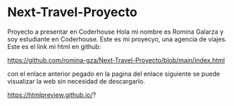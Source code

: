 # Next-Travel-Proyecto
Proyecto a presentar en Coderhouse
Hola mi nombre es Romina Galarza y soy estudiante en Coderhouse. 
Este es mi proyecyo, una agencia de viajes.
Este es el link mi html en github:

https://github.com/romina-gza/Next-Travel-Proyecto/blob/main/index.html

con el enlace anterior pegado en la pagina del enlace siguiente se puede visualizar la web sin necesidad de descargarlo.

https://htmlpreview.github.io/?
